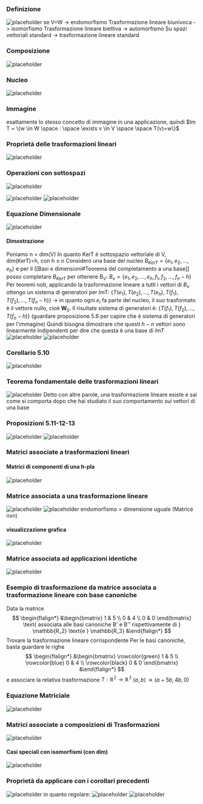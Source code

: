 ### Definizione
![placeholder](./imgs/Pasted_image_20231010165717.png)
se V=W -> endomorfismo
Trasformazione lineare biunivoca -> isomorfismo
Trasformazione lineare biettiva -> automorfismo
Su spazi vettoriali standard -> trasformazione lineare standard

### Composizione
![placeholder](./imgs/Pasted_image_20231010165906.png)

### Nucleo
![placeholder](./imgs/Pasted_image_20231010170050.png)

### Immagine
esattamente lo stesso concetto di immagine in una applicazione, quindi
$Im T = \{w \in W \space : \space \exists v \in V \space \space T(v)=w\}$

### Proprietà delle trasformazioni lineari
![placeholder](./imgs/Pasted_image_20231010170333.png)

### Operazioni con sottospazi
![placeholder](./imgs/Pasted_image_20231010170456.png)

![placeholder](./imgs/Pasted_image_20231010170524.png)
![placeholder](./imgs/Pasted_image_20231010170534.png)

### Equazione Dimensionale
![placeholder](./imgs/Pasted_image_20231012141252.png)
#### Dimostrazione
Poniamo n = dim(V)
In quanto KerT è sottospazio vettoriale di V, dim(KerT)=h, con h $\le$ n
Considero una base del nucleo $B_{KerT} = \{e_1,e_2,...,e_h\}$ e per il  [[Basi e dimensioni#Teorema del completamento a una base]] posso completare $B_{KerT}$ per ottenere $B_V$:
$B_v = \{e_1,e_2,...,e_h,f_1,f_2,...,f_n-h\}$ 
Per teoremi noti, applicando la trasformazione lineare a tutti i vettori di $B_v$ ottengo un sistema di generatori per $ImT$:
$\{T(e_1),T(e_2),...,T(e_h),T(f_1),T(f_2),...,T(f_n-h)\}$ -> in quanto ogni $e_i$ fa parte del nucleo, il suo trasformato è il vettore nullo, cioè $\mathbf W_0$. Il risultate sistema di generatori è:
$\{T(f_1),T(f_2),...,T(f_n-h)\}$ (guardare proposizione 5.6 per capire che è sistema di generatori per l'immagine)
Quindi bisogna dimostrare che questi $h-n$ vettori sono linearmente indipendenti per dire che questa è una base di $ImT$
![placeholder](./imgs/Pasted_image_20231012143550.png)
![placeholder](./imgs/Pasted_image_20231012143622.png)
### Corollario 5.10
![placeholder](./imgs/Pasted_image_20231012143643.png)

### Teorema fondamentale delle trasformazioni lineari
![placeholder](./imgs/Pasted_image_20231012143746.png)
Detto con altre parole, una trasformazione lineare esiste e sai come si comporta dopo che hai studiato il suo comportamento sui vettori di una base

### Proposizioni 5.11-12-13
![placeholder](./imgs/Pasted_image_20231012145655.png)
![placeholder](./imgs/Pasted_image_20231012145711.png)

### Matrici associate a trasformazioni lineari
#### Matrici di componenti di una h-pla
![placeholder](./imgs/Pasted_image_20231012150340.png)

### Matrice associata a una trasformazione lineare
![placeholder](./imgs/Pasted_image_20231012172328.png)
![placeholder](./imgs/Pasted_image_20231012173725.png)
endomorfismo = dimensione uguale (Matrice nxn)
#### visualizzazione grafica
![placeholder](./imgs/Pasted_image_20231012172425.png)
### Matrice associata ad applicazioni identiche
![placeholder](./imgs/Pasted_image_20231012173644.png)

### Esempio di trasformazione da matrice associata a trasformazione lineare con base canoniche
Data la matrice$$
\begin{flalign*}
&\begin{bmatrix}
1 & 5 \\
0 & 4 \\
0 & 0
\end{bmatrix}
\text{ associata alle basi canoniche B' e B'' rispettivamente di } \mathbb{R_2} \text{e } \mathbb{R_3}
&\end{flalign*}
$$Trovare la trasformazione lineare corrispondente
Per le basi canoniche, basta guardare le righe
$$
\begin{flalign*}
&\begin{bmatrix}
\rowcolor{green}
1 & 5 \\
\rowcolor{blue}
0 & 4 \\
\rowcolor{black}
0 & 0
\end{bmatrix}
&\end{flalign*}
$$
e associare la relativa trasformazione
$T: \mathbb{R^2} \to \mathbb{R^3}$
$(a,b) \to (a+5b,4b,0)$

### Equazione Matriciale
![placeholder](./imgs/Pasted_image_20231014105218.png)

### Matrici associate a composizioni di Trasformazioni
![placeholder](./imgs/Pasted_image_20231014105349.png)

#### Casi speciali con isomorfismi (con dim)
![placeholder](./imgs/Pasted_image_20231014105540.png)

### Proprietà da applicare con i corollari precedenti
![placeholder](./imgs/Pasted_image_20231014105659.png)
in quanto regolare:
![placeholder](./imgs/Pasted_image_20231014105752.png)
![placeholder](./imgs/Pasted_image_20231014105955.png)
